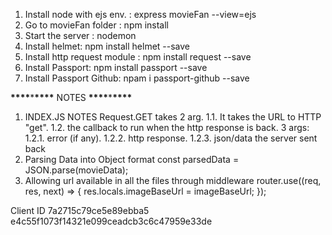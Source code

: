 1. Install node with ejs env. : express movieFan --view=ejs
2. Go to movieFan folder : npm install
3. Start the server : nodemon
4. Install helmet: npm install helmet --save
5. Install http request module : npm install request --save
6. Install Passport: npm install passport --save
7. Install Passport Github: npam i passport-github --save

**\*\*\*\***\***\*\*\*\*** NOTES **\*\*\*\***\***\*\*\*\***

1. INDEX.JS NOTES
   Request.GET takes 2 arg.
   1.1. It takes the URL to HTTP "get".
   1.2. the callback to run when the http response is back. 3 args:
   1.2.1. error (if any).
   1.2.2. http response.
   1.2.3. json/data the server sent back
2. Parsing Data into Object format
   const parsedData = JSON.parse(movieData);
3. Allowing url available in all the files through middleware
   router.use((req, res, next) => {
   res.locals.imageBaseUrl = imageBaseUrl;
   });

Client ID
7a2715c79ce5e89ebba5
e4c55f1073f14321e099ceadcb3c6c47959e33de
